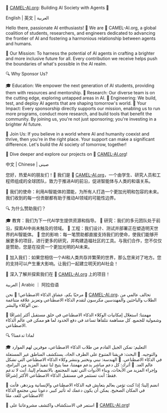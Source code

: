 🐫 [CAMEL-AI.org](https://www.camel-ai.org/): Building AI Society with Agents 🤖

English | 英文 | العربية

Hello there, passionate AI enthusiasts! 🌟 We are 🐫 CAMEL-AI.org, a global coalition of students, researchers, and engineers dedicated to advancing the frontier of AI and fostering a harmonious relationship between agents and humans.

📘 Our Mission: To harness the potential of AI agents in crafting a brighter and more inclusive future for all. Every contribution we receive helps push the boundaries of what's possible in the AI realm.

🔍 Why Sponsor Us?

🎓 Education: We empower the next generation of AI students, providing them with resources and mentorship.
🔬 Research: Our diverse team is on the cutting edge, exploring untapped areas in AI.
🔧 Engineering: We build, test, and deploy AI agents that are shaping tomorrow's world.
💖 Your Impact: Every sponsorship directly supports our mission, enabling us to run more programs, conduct more research, and build tools that benefit the community. By joining us, you're not just sponsoring; you're investing in a brighter AI future.

🙌 Join Us: If you believe in a world where AI and humanity coexist and thrive, then you're in the right place. Your support can make a significant difference. Let's build the AI society of tomorrow, together!

🔗 Dive deeper and explore our projects on 🐫 [CAMEL-AI.org](https://www.camel-ai.org/)!

中文 | Chinese | صينى

您好，热爱AI的朋友们！🌟 我们是 🐫 [CAMEL-AI.org](https://www.camel-ai.org/)，一个由学生、研究人员和工程师组成的全球团队，致力于推进AI的前沿，促进智能体与人类的和谐关系。

📘 我们的使命：利用AI智能体的潜能，为所有人打造一个更加光明和包容的未来。我们收到的每一份贡献都有助于推动AI领域的可能性边界。

🔍 为什么赞助我们？

🎓 教育：我们为下一代AI学生提供资源和指导。
🔬 研究：我们的多元团队处于前沿，探索AI中尚未触及的领域。
🔧 工程：我们设计、测试并部署正在塑造明天世界的AI智能体。
💖 您的影响：每一笔赞助都直接支持我们的使命，使我们能够开展更多的项目，进行更多的研究，并构建造福社区的工具。与我们合作，您不仅仅是赞助，您是在投资一个更加光明的AI未来。

🙌 加入我们：如果您相信一个AI和人类共存并繁荣的世界，那么您来对了地方。您的支持可以产生重大影响。让我们一起建立明天的AI社会！

🔗 深入了解并探索我们在 🐫 [CAMEL-AI.org](https://www.camel-ai.org/) 上的项目！

العربية | Arabic ｜ 阿拉伯语

مرحبًا بكم، عشاق الذكاء الاصطناعي! 🌟 نحن 🐫 [CAMEL-AI.org](https://www.camel-ai.org/)، تحالف عالمي من الطلاب والباحثين والمهندسين مكرسون لتقدم الذكاء الاصطناعي وتعزيز علاقة متناغمة بين الوكلاء والبشر.

📘 مهمتنا: استغلال إمكانيات الوكلاء الذكاء الاصطناعي في خلق مستقبل أكثر إشراقًا وشمولية للجميع. كل مساهمة نتلقاها تساعد في دفع الحدود لما هو ممكن في عالم الذكاء الاصطناعي.

🔍 لماذا تدعمنا؟

🎓 التعليم: نمكن الجيل القادم من طلاب الذكاء الاصطناعي، موفرين لهم الموارد والتوجيه.
🔬 البحث: فريقنا المتنوع على الطرف الحاد، يستكشف المناطق غير المستغلة في الذكاء الاصطناعي.
🔧 الهندسة: نبني ونختبر وننشر وكلاء الذكاء الاصطناعي التي تشكل عالم الغد.
💖 أثرك: كل دعم مباشر يدعم مهمتنا، مما يتيح لنا تنفيذ المزيد من البرامج، وإجراء المزيد من الأبحاث، وبناء الأدوات التي تفيد المجتمع. بالانضمام إلينا، أنت لا تدعم فقط؛ أنت تستثمر في مستقبل الذكاء الاصطناعي الأكثر إشراقًا.

🙌 انضم إلينا: إذا كنت تؤمن بعالم يتعايش فيه الذكاء الاصطناعي والإنسانية ويزدهر، فأنت في المكان الصحيح. يمكن أن يكون دعمك له تأثير كبير. دعونا نبني مجتمع الذكاء الاصطناعي للغد، معًا!

🔗 استمر في الاستكشاف واكتشف مشروعاتنا على 🐫 [CAMEL-AI.org](https://www.camel-ai.org/)!
